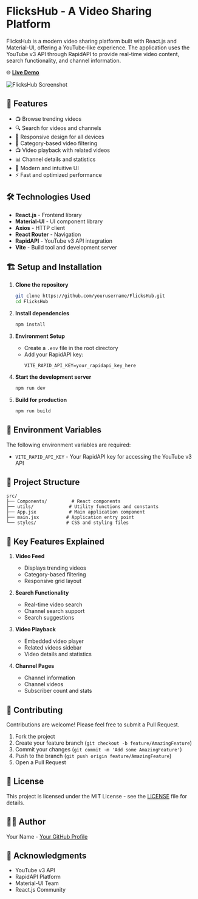 # FlicksHub - A Video Sharing Platform

FlicksHub is a modern video sharing platform built with React.js and Material-UI, offering a YouTube-like experience. The application uses the YouTube v3 API through RapidAPI to provide real-time video content, search functionality, and channel information.

🌐 **[Live Demo](https://flicks-hub-a-video-video-sharing-platforms-from-reactjs-mud4.vercel.app/)**

![FlicksHub Screenshot](screenshot.png)

## 🚀 Features

- 📺 Browse trending videos
- 🔍 Search for videos and channels
- 📱 Responsive design for all devices
- 🎯 Category-based video filtering
- 📺 Video playback with related videos
- 📊 Channel details and statistics
- 🎨 Modern and intuitive UI
- ⚡ Fast and optimized performance

## 🛠️ Technologies Used

- **React.js** - Frontend library
- **Material-UI** - UI component library
- **Axios** - HTTP client
- **React Router** - Navigation
- **RapidAPI** - YouTube v3 API integration
- **Vite** - Build tool and development server

## 🏗️ Setup and Installation

1. **Clone the repository**
   ```bash
   git clone https://github.com/yourusername/FlicksHub.git
   cd FlicksHub
   ```

2. **Install dependencies**
   ```bash
   npm install
   ```

3. **Environment Setup**
   - Create a `.env` file in the root directory
   - Add your RapidAPI key:
     ```
     VITE_RAPID_API_KEY=your_rapidapi_key_here
     ```

4. **Start the development server**
   ```bash
   npm run dev
   ```

5. **Build for production**
   ```bash
   npm run build
   ```

## 📝 Environment Variables

The following environment variables are required:

- `VITE_RAPID_API_KEY` - Your RapidAPI key for accessing the YouTube v3 API

## 🎯 Project Structure

```
src/
├── Components/         # React components
├── utils/             # Utility functions and constants
├── App.jsx            # Main application component
├── main.jsx          # Application entry point
└── styles/           # CSS and styling files
```

## 🌟 Key Features Explained

1. **Video Feed**
   - Displays trending videos
   - Category-based filtering
   - Responsive grid layout

2. **Search Functionality**
   - Real-time video search
   - Channel search support
   - Search suggestions

3. **Video Playback**
   - Embedded video player
   - Related videos sidebar
   - Video details and statistics

4. **Channel Pages**
   - Channel information
   - Channel videos
   - Subscriber count and stats

## 🤝 Contributing

Contributions are welcome! Please feel free to submit a Pull Request.

1. Fork the project
2. Create your feature branch (`git checkout -b feature/AmazingFeature`)
3. Commit your changes (`git commit -m 'Add some AmazingFeature'`)
4. Push to the branch (`git push origin feature/AmazingFeature`)
5. Open a Pull Request

## 📄 License

This project is licensed under the MIT License - see the [LICENSE](LICENSE) file for details.

## 👨‍💻 Author

Your Name - [Your GitHub Profile](https://github.com/yourusername)

## 🙏 Acknowledgments

- YouTube v3 API
- RapidAPI Platform
- Material-UI Team
- React.js Community
